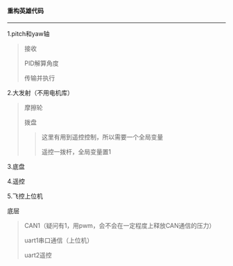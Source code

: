 #### 重构英雄代码

---

1.pitch和yaw轴

> 接收
>
> PID解算角度
>
> 传输并执行

2.大发射（不用电机库）

> 摩擦轮
>
> 拨盘
>
> > 这里有用到遥控控制，所以需要一个全局变量
> >
> > 遥控一拨杆，全局变量置1

3.底盘

4.遥控

5.飞控上位机



底层

> CAN1（疑问有1，用pwm，会不会在一定程度上释放CAN通信的压力）
>
> uart1串口通信（上位机）
>
> uart2遥控
>

